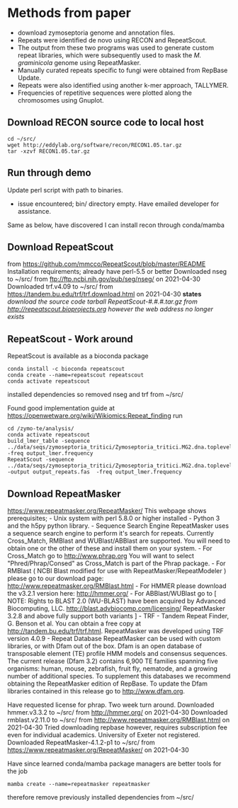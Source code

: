 # Methods from paper
- download zymoseptoria genome and annotation files.
- Repeats were identified de novo using RECON and RepeatScout.
- The output from these two programs was used to generate custom repeat libraries, which were subsequently used to mask the *M. graminicola* genome using RepeatMasker. 
- Manually curated repeats specific to fungi were obtained from RepBase Update. 
- Repeats were also identified using another k-mer approach, TALLYMER.
- Frequencies of repetitive sequences were plotted along the chromosomes using Gnuplot.

## Download RECON source code to local host

    cd ~/src/
    wget http://eddylab.org/software/recon/RECON1.05.tar.gz
    tar -xzvf RECON1.05.tar.gz

## Run through demo
Update perl script with path to binaries.
- issue encountered; bin/ directory empty. Have emailed developer for assistance.

Same as below, have discovered I can install recon through conda/mamba


## Download RepeatScout
from https://github.com/mmcco/RepeatScout/blob/master/README
Installation requirements;
already have perl-5.5 or better
Downloaded nseg to ~/src/ from ftp://ftp.ncbi.nih.gov/pub/seg/nseg/ on 2021-04-30
Downloaded trf.v4.09 to ~/src/ from https://tandem.bu.edu/trf/trf.download.html on 2021-04-30
**states** *download the source code tarball RepeatScout-#.#.#.tar.gz 
     from http://repeatscout.bioprojects.org however the web address no longer exists*

## RepeatScout - Work around
RepeatScout is available as a bioconda package
    
    conda install -c bioconda repeatscout
    conda create --name=repeatscout repeatscout
    conda activate repeatscout

installed dependencies so  removed nseg and trf from ~/src/

Found good implementation guide at https://openwetware.org/wiki/Wikiomics:Repeat_finding
run
    
    cd /zymo-te/analysis/
    conda activate repeatscout
    build_lmer_table -sequence ../data/seqs/zymoseptoria_tritici/Zymoseptoria_tritici.MG2.dna.toplevel.fa -freq output_lmer.frequency
    RepeatScout -sequence ../data/seqs/zymoseptoria_tritici/Zymoseptoria_tritici.MG2.dna.toplevel.fa -output output_repeats.fas  -freq output_lmer.frequency

## Download RepeatMasker
https://www.repeatmasker.org/RepeatMasker/
This webpage shows prerequisites;
    - Unix system with perl 5.8.0 or higher installed
    - Python 3 and the h5py python library.
    - Sequence Search Engine
    RepeatMasker uses a sequence search engine to perform it's search for repeats. Currently Cross_Match, RMBlast and WUBlast/ABBlast are supported. You will need to obtain one or the other of these and install them on your system.
        - For Cross_Match go to http://www.phrap.org You will want to select "Phred/Phrap/Consed" as Cross_Match is part of the Phrap package.
        - For RMBlast ( NCBI Blast modified for use with RepeatMasker/RepeatModeler ) please go to our download page: http://www.repeatmasker.org/RMBlast.html
        - For HMMER please download the v3.2.1 version here: http://hmmer.org/
        - For ABBlast/WUBlast go to [ NOTE: Rights to BLAST 2.0 (WU-BLAST) have been acquired by Advanced Biocomputing, LLC. http://blast.advbiocomp.com/licensing/ RepeatMasker 3.2.8 and above fully support both variants ]
    - TRF - Tandem Repeat Finder, G. Benson et al.
You can obtain a free copy at http://tandem.bu.edu/trf/trf.html. RepeatMasker was developed using TRF version 4.0.9
    - Repeat Database
RepeatMasker can be used with custom libraries, or with Dfam out of the box. Dfam is an open database of transposable element (TE) profile HMM models and consensus sequences. The current release (Dfam 3.2) contains 6,900 TE families spanning five organisms: human, mouse, zebrafish, fruit fly, nematode, and a growing number of additional species. To supplement this databases we recommend obtaining the RepeatMasker edition of RepBase.
To update the Dfam libraries contained in this release go to http://www.dfam.org.

Have requested license for phrap. Two week turn around.
Downloaded hmmer.v3.3.2 to ~/src/ from http://hmmer.org/ on 2021-04-30
Downloaded rmblast.v2.11.0 to ~/src/ from http://www.repeatmasker.org/RMBlast.html on 2021-04-30
Tried downloading repbase however, requires subscription fee even for individual academics.
    University of Exeter not registered.
Downloaded RepeatMasker-4.1.2-p1 to ~/src/ from https://www.repeatmasker.org/RepeatMasker/ on 2021-04-30 

Have since learned conda/mamba package managers are better tools for the job

    mamba create --name=repeatmasker repeatmasker
therefore remove previously installed dependencies from ~/src/